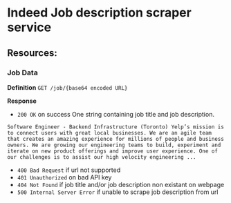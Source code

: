 # Indeed Job description scraper service

## Resources:

### Job Data

**Definition**
`GET /job/{base64 encoded URL}`

**Response**
- `200 OK` on success
One string containing job title and job description.
```
Software Engineer - Backend Infrastructure (Toronto) Yelp’s mission is to connect users with great local businesses. We are an agile team that creates an amazing experience for millions of people and business owners. We are growing our engineering teams to build, experiment and iterate on new product offerings and improve user experience. One of our challenges is to assist our high velocity engineering ...
```

- `400 Bad Request` if url not supported
- `401 Unauthorized` on bad API key
- `404 Not Found` if job title and/or job description non existant on webpage
- `500 Internal Server Error` if unable to scrape job description from url
